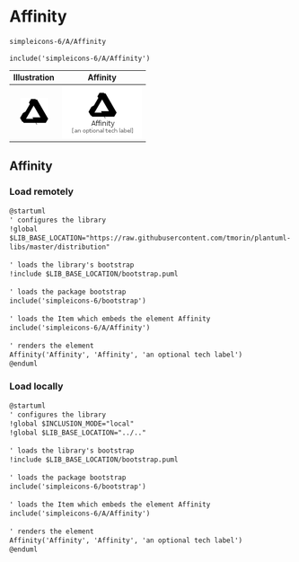 # Affinity


```text
simpleicons-6/A/Affinity
```

```text
include('simpleicons-6/A/Affinity')
```



| Illustration | Affinity |
| :---: | :---: |
| ![illustration for Illustration](../../simpleicons-6/A/Affinity.png) | ![illustration for Affinity](../../simpleicons-6/A/Affinity.Local.png) |




## Affinity

### Load remotely
```plantuml
@startuml
' configures the library
!global $LIB_BASE_LOCATION="https://raw.githubusercontent.com/tmorin/plantuml-libs/master/distribution"

' loads the library's bootstrap
!include $LIB_BASE_LOCATION/bootstrap.puml

' loads the package bootstrap
include('simpleicons-6/bootstrap')

' loads the Item which embeds the element Affinity
include('simpleicons-6/A/Affinity')

' renders the element
Affinity('Affinity', 'Affinity', 'an optional tech label')
@enduml
```

### Load locally
```plantuml
@startuml
' configures the library
!global $INCLUSION_MODE="local"
!global $LIB_BASE_LOCATION="../.."

' loads the library's bootstrap
!include $LIB_BASE_LOCATION/bootstrap.puml

' loads the package bootstrap
include('simpleicons-6/bootstrap')

' loads the Item which embeds the element Affinity
include('simpleicons-6/A/Affinity')

' renders the element
Affinity('Affinity', 'Affinity', 'an optional tech label')
@enduml
```

